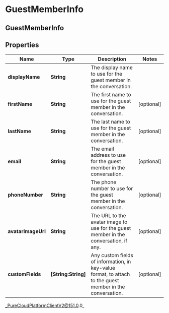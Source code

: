 # GuestMemberInfo

## GuestMemberInfo

## Properties

|Name | Type | Description | Notes|
|------------ | ------------- | ------------- | -------------|
| **displayName** | **String** | The display name to use for the guest member in the conversation. | |
| **firstName** | **String** | The first name to use for the guest member in the conversation. | [optional] |
| **lastName** | **String** | The last name to use for the guest member in the conversation. | [optional] |
| **email** | **String** | The email address to use for the guest member in the conversation. | [optional] |
| **phoneNumber** | **String** | The phone number to use for the guest member in the conversation. | [optional] |
| **avatarImageUrl** | **String** | The URL to the avatar image to use for the guest member in the conversation, if any. | [optional] |
| **customFields** | **[String:String]** | Any custom fields of information, in key-value format, to attach to the guest member in the conversation. | [optional] |



_PureCloudPlatformClientV2@151.0.0_
